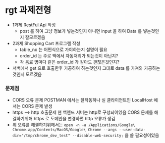 # rgt 과제전형

- 1과제 RestFul Api 작성
  -  post 를 하여 그냥 정보가 넣는것인지 아니면 input 을 하여 Data 를 넣는것인지 잘모르겠음
- 2과제 Shopping Cart 프로그램 작성
  -  table_no 는 어떤식으로 가야하는지 설명이 필요
  -  order_id 는 주로 백에서 자동처리가 되는것이 아닌지?
  -  각 음료 명마다 같은 order_id 가 같아도 괜찮은것인지?
-  서버에서 get 으로 호출한후 가공하여 하는것인지 그대로 data 를 가져와 가공하는것인지 모르겠음


### 문제점
- CORS 오류 문제 POSTMAN 에서는 잘작동하나 실 클라이언트인 LocalHost 에서는 CORS 문제 발생
- https --> http 호출문제 현 백엔드 서버는 http로 구성되어있음 CORS 문제를 해결하기위해 https 로 도메인을 변경하면 http 오류가 생김
- 위 오류를 해결하기위해서는 ```open -n -a /Applications/Google\ Chrome.app/Contents/MacOS/Google\ Chrome --args --user-data-dir="/tmp/chrome_dev_test" --disable-web-security;``` 을 쓸 필요성이있음
